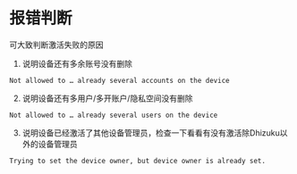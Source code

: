# 报错判断

可大致判断激活失败的原因

1. 说明设备还有多余账号没有删除

```
Not allowed to … already several accounts on the device
```

2. 说明设备还有多用户/多开账户/隐私空间没有删除

```
Not allowed to … already several users on the device
```

3. 说明设备已经激活了其他设备管理员，检查一下看看有没有激活除Dhizuku以外的设备管理员

```
Trying to set the device owner, but device owner is already set.
```
